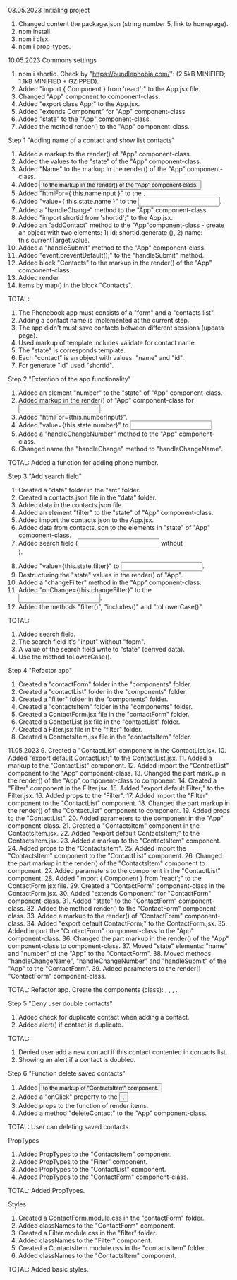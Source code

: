 08.05.2023
Initialing project
1. Changed content the package.json (string number 5, link to homepage).
2. npm install.
3. npm i clsx.
4. npm i prop-types.

10.05.2023
Commons settings
1. npm i shortid. Check by "https://bundlephobia.com/": (2.5kB MINIFIED; 1.1kB MINIFIED + GZIPPED).
2. Added "import { Component } from 'react';" to the App.jsx file.
3. Changed "App" component to component-class.
4. Added "export class App;" to the App.jsx.
5. Added "extends Component" for "App" component-class
6. Added "state" to the "App" component-class.
7. Added the method render() to the "App" component-class.

Step 1 "Adding name of a contact and show list contacts"
1. Added a markup to the render() of "App" component-class.
2. Added the values to the "state" of the "App" component-class.
3. Added <label> "Name" to the markup in the render() of the "App" component-class.
4. Added <button type="submit"> to the markup in the render() of the "App" component-class.
5. Added "htmlFor={ this.nameInput }" to the <label>.
6. Added "value={ this.state.name }" to the <input>.
7. Added a "handleChange" method to the "App" component-class.
8. Added "import shortid from 'shortid';" to the App.jsx.
9. Added an "addContact" method to the "App"component-class - create an object with two elements: 1) id: shortid.generate
   (), 2) name: this.currentTarget.value.
10. Added a "handleSubmit" method to the "App" component-class.
11. Added "event.preventDefault();" to the "handleSubmit" method.
12. Added block "Contacts" to the markup in the render() of the "App" component-class.
13. Added render <li> items by map() in the block "Contacts".

TOTAL:
1. The Phonebook app must consists of a "form" and a "contacts list".
2. Adding a contact name is implemented at the current step.
3. The app didn't must save contacts between different sessions (updata page).
4. Used markup of template includes validate for contact name.
5. The "state" is corresponds template.
6. Each "contact" is an object with values: "name" and "id".
7. For generate "id" used "shortid".

Step 2 "Extention of the app functionality"
1. Added an element "number" to the "state" of "App" component-class.
2. Added markup in the render() of "App" component-class for <input type="tel">.
3. Added "htmlFor={this.numberInput}".
4. Added "value={this.state.number}" to <input>.
5. Added a "handleChangeNumber" method to the "App" component-class.
6. Changed name the "handleChange" method to "handleChangeName".

TOTAL: Added a function for adding phone number.

Step 3 "Add search field"
1. Created a "data" folder in the "src" folder.
2. Created a contacts.json file in the "data" folder.
3. Added data in the contacts.json file.
4. Added an element "filter" to the "state" of "App" component-class.
5. Added import the contacts.json to the App.jsx.
6. Added data from contacts.json to the elements in "state" of "App" component-class.
7. Added search field (<input/> without <form>).
8. Added "value={this.state.filter}" to <input>.
9. Destructuring the "state" values in the render() of "App".
10. Added a "changeFilter" method in the "App" component-class.
11. Added "onChange={this.changeFilter}" to the <input>.
12. Added the methods "filter()", "includes()" and "toLowerCase()".

TOTAL:
1. Added search field.
2. The search field it's "input" without "fopm".
3. A value of the search field write to "state" (derived data).
4. Use the method toLowerCase().

Step 4 "Refactor app"
1. Created a "contactForm" folder in the "components" folder.
2. Created a "contactList" folder in the "components" folder.
3. Created a "filter" folder in the "components" folder.
4. Created a "contactsItem" folder in the "components" folder.
5. Created a ContactForm.jsx file in the "contactForm" folder.
6. Created a ContactList.jsx file in the "contactList" folder.
7. Created a Filter.jsx file in the "filter" folder.
8. Created a ContactsItem.jsx file in the "contactsItem" folder.

11.05.2023
9. Created a "ContactList" component in the ContactList.jsx.
10. Added "export default ContactList;" to the ContactList.jsx.
11. Added a markup to the "ContactList" component.
12. Added import the "ContactList" component to the "App" component-class.
13. Changed the part markup in the render() of the "App" component-class to <ContactList> component.
14. Created a "Filter" component in the Filter.jsx.
15. Added "export default Filter;" to the Filter.jsx.
16. Added props to the "Filter".
17. Added import the "Filter" component to the "ContactList" component.
18. Changed the part markup in the render() of the "ContactList" component to <Filter> component.
19. Added props to the "ContactList".
20. Added parameters to the <ContactList> component in the "App" component-class.
21. Created a "ContactsItem" component in the ContactsItem.jsx.
22. Added "export default ContactsItem;" to the ContactsItem.jsx.
23. Added a markup to the "ContactsItem" component.
24. Added props to the "ContactsItem".
25. Added import the "ContactsItem" component to the "ContactList" component.
26. Changed the part markup in the render() of the "ContactsItem" component to <ContactList> component.
27. Added parameters to the <ContactsItem> component in the "ContactList" component.
28. Added "import { Component } from 'react';" to the ContactForm.jsx file.
29. Created a "ContactForm" component-class in the ContactForm.jsx.
30. Added "extends Component" for "ContactForm" component-class.
31. Added "state" to the "ContactForm" component-class.
32. Added the method render() to the "ContactForm" component-class.
33. Added a markup to the render() of "ContactForm" component-class.
34. Added "export default ContactForm;" to the ContactForm.jsx.
35. Added import the "ContactForm" component-class to the "App" component-class.
36. Changed the part markup in the render() of the "App" component-class to <ContactForm> component-class.
37. Moved "state" elements: "name" and "number" of the "App" to the "ContactForm".
38. Moved methods "handleChangeName", "handleChangeNumber" and "handleSubmit" of the "App" to the "ContactForm".
39. Added parameters to the render() "ContactForm" component-class.

TOTAL: Refactor app. Create the components (class): <ContactList>, <Filter>, <ContactForm>, <ContactsItem>.

Step 5 "Deny user double contacts"
1. Added check for duplicate contact when adding a contact.
2. Added alert() if contact is duplicate.

TOTAL:
1. Denied user add a new contact if this contact contented in contacts list.
2. Showing an alert if a contact is doubled.

Step 6 "Function delete saved contacts"
1. Added <button type="button"> to the markup of "ContactsItem" component.
2. Added a "onClick" property to the <button>.
3. Added props to the function of render items.
4. Added a method "deleteContact" to the "App" component-class.

TOTAL: User can deleting saved contacts.

PropTypes
1. Added PropTypes to the "ContactsItem" component.
2. Added PropTypes to the "Filter" component.
3. Added PropTypes to the "ContactList" component.
4. Added PropTypes to the "ContactForm" component-class.

TOTAL: Added PropTypes.

Styles
1. Created a ContactForm.module.css in the "contactForm" folder.
2. Added classNames to the "ContactForm" component.
3. Created a Filter.module.css in the "filter" folder.
4. Added classNames to the "Filter" component.
5. Created a ContactsItem.module.css in the "contactsItem" folder.
6. Added classNames to the "ContactsItem" component.

TOTAL: Added basic styles.